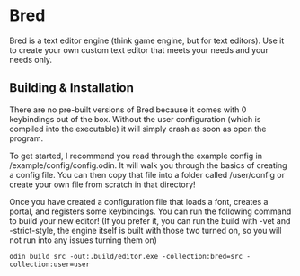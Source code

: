 # Bred
Bred is a text editor engine (think game engine, but for text editors). Use it to create your own custom text editor that meets your needs and your needs only.

## Building & Installation
There are no pre-built versions of Bred because it comes with 0 keybindings out of the box. Without the user configuration (which is compiled into the executable) it will simply crash as soon as open the program.

To get started, I recommend you read through the example config in /example/config/config.odin. It will walk you through the basics of creating a config file. You can then copy that file into a folder called /user/config or create your own file from scratch in that directory!

Once you have created a configuration file that loads a font, creates a portal, and registers some keybindings. You can run the following command to build your new editor! (If you prefer it, you can run the build with -vet and -strict-style, the engine itself is built with those two turned on, so you will not run into any issues turning them on)

```odin
odin build src -out:.build/editor.exe -collection:bred=src -collection:user=user
```